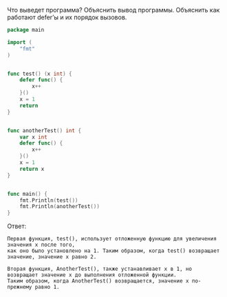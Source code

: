 Что выведет программа? Объяснить вывод программы. Объяснить как работают defer’ы и их порядок вызовов.

```go
package main

import (
	"fmt"
)


func test() (x int) {
	defer func() {
		x++
	}()
	x = 1
	return
}


func anotherTest() int {
	var x int
	defer func() {
		x++
	}()
	x = 1
	return x
}


func main() {
	fmt.Println(test())
	fmt.Println(anotherTest())
}
```

Ответ:
```
Первая функция, test(), использует отложенную функцию для увеличения значения x после того, 
как оно было установлено на 1. Таким образом, когда test() возвращает значение, значение x равно 2.

Вторая функция, AnotherTest(), также устанавливает x в 1, но возвращает значение x до выполнения отложенной функции. 
Таким образом, когда AnotherTest() возвращается, значение x по-прежнему равно 1.
```
